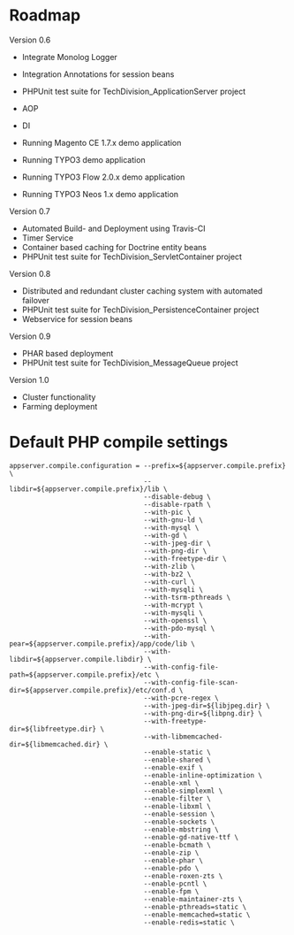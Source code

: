 # Roadmap

Version 0.6

* Integrate Monolog Logger
* Integration Annotations for session beans
* PHPUnit test suite for TechDivision_ApplicationServer project
* AOP
* DI

* Running Magento CE 1.7.x demo application
* Running TYPO3 demo application
* Running TYPO3 Flow 2.0.x demo application
* Running TYPO3 Neos 1.x demo application

Version 0.7

* Automated Build- and Deployment using Travis-CI
* Timer Service
* Container based caching for Doctrine entity beans
* PHPUnit test suite for TechDivision_ServletContainer project

Version 0.8

* Distributed and redundant cluster caching system with automated failover
* PHPUnit test suite for TechDivision_PersistenceContainer project
* Webservice for session beans

Version 0.9

* PHAR based deployment
* PHPUnit test suite for TechDivision_MessageQueue project

Version 1.0

* Cluster functionality
* Farming deployment

# Default PHP compile settings
	
```
appserver.compile.configuration = --prefix=${appserver.compile.prefix} \
								  --libdir=${appserver.compile.prefix}/lib \
								  --disable-debug \
								  --disable-rpath \
								  --with-pic \
								  --with-gnu-ld \
								  --with-mysql \
								  --with-gd \
								  --with-jpeg-dir \
								  --with-png-dir \
								  --with-freetype-dir \
								  --with-zlib \
								  --with-bz2 \
								  --with-curl \
			 					  --with-mysqli \
								  --with-tsrm-pthreads \
								  --with-mcrypt \
								  --with-mysqli \
								  --with-openssl \
								  --with-pdo-mysql \
								  --with-pear=${appserver.compile.prefix}/app/code/lib \
								  --with-libdir=${appserver.compile.libdir} \
								  --with-config-file-path=${appserver.compile.prefix}/etc \
								  --with-config-file-scan-dir=${appserver.compile.prefix}/etc/conf.d \
								  --with-pcre-regex \
								  --with-jpeg-dir=${libjpeg.dir} \
								  --with-png-dir=${libpng.dir} \
								  --with-freetype-dir=${libfreetype.dir} \
								  --with-libmemcached-dir=${libmemcached.dir} \
								  --enable-static \
								  --enable-shared \
								  --enable-exif \
								  --enable-inline-optimization \
								  --enable-xml \
								  --enable-simplexml \
								  --enable-filter \
								  --enable-libxml \
								  --enable-session \
								  --enable-sockets \
								  --enable-mbstring \
								  --enable-gd-native-ttf \
								  --enable-bcmath \
								  --enable-zip \
								  --enable-phar \
								  --enable-pdo \
								  --enable-roxen-zts \
								  --enable-pcntl \
								  --enable-fpm \
								  --enable-maintainer-zts \
								  --enable-pthreads=static \
								  --enable-memcached=static \
								  --enable-redis=static \
```